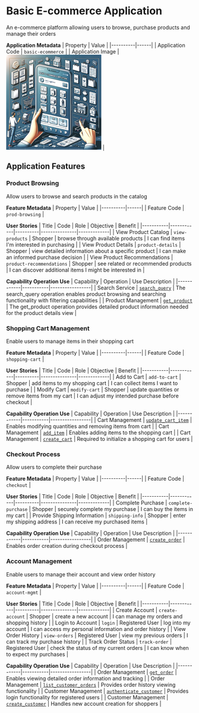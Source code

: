# Basic E-commerce Application
An e-commerce platform allowing users to browse, purchase products and manage their orders

**Application Metadata**
| Property | Value |
|----------|------|
| Application Code | `basic-ecommerce` |
| Application Image | ![Basic E-commerce Application Application Square Image](./images/basic-ecommerce_small.png) |

## Application Features


### Product Browsing
Allow users to browse and search products in the catalog

**Feature Metadata**
| Property | Value |
|----------|------|
| Feature Code | `prod-browsing` |

**User Stories**
| Title | Code | Role | Objective | Benefit |
|-----------|------------|----------|---------------|-------------|
| View Product Catalog | `view-products` | Shopper | browse through available products | I can find items I'm interested in purchasing |
| View Product Details | `product-details` | Shopper | view detailed information about a specific product | I can make an informed purchase decision |
| View Product Recommendations | `product-recommendations` | Shopper | see related or recommended products | I can discover additional items I might be interested in |

**Capability Operation Use**
| Capability | Operation | Use Description |
|------------|-----------|-----------------|
| Search Service | [`search_query`](../../capability/search_service#search_query) | The search_query operation enables product browsing and searching functionality with filtering capabilities |
| Product Management | [`get_product`](../../capability/product-management#get_product) | The get_product operation provides detailed product information needed for the product details view |


### Shopping Cart Management
Enable users to manage items in their shopping cart

**Feature Metadata**
| Property | Value |
|----------|------|
| Feature Code | `shopping-cart` |

**User Stories**
| Title | Code | Role | Objective | Benefit |
|-----------|------------|----------|---------------|-------------|
| Add to Cart | `add-to-cart` | Shopper | add items to my shopping cart | I can collect items I want to purchase |
| Modify Cart | `modify-cart` | Shopper | update quantities or remove items from my cart | I can adjust my intended purchase before checkout |

**Capability Operation Use**
| Capability | Operation | Use Description |
|------------|-----------|-----------------|
| Cart Management | [`update_cart_item`](../../capability/cart-management#update_cart_item) | Enables modifying quantities and removing items from cart |
| Cart Management | [`add_item`](../../capability/cart-management#add_item) | Enables adding items to the shopping cart |
| Cart Management | [`create_cart`](../../capability/cart-management#create_cart) | Required to initialize a shopping cart for users |


### Checkout Process
Allow users to complete their purchase

**Feature Metadata**
| Property | Value |
|----------|------|
| Feature Code | `checkout` |

**User Stories**
| Title | Code | Role | Objective | Benefit |
|-----------|------------|----------|---------------|-------------|
| Complete Purchase | `complete-purchase` | Shopper | securely complete my purchase | I can buy the items in my cart |
| Provide Shipping Information | `shipping-info` | Shopper | enter my shipping address | I can receive my purchased items |

**Capability Operation Use**
| Capability | Operation | Use Description |
|------------|-----------|-----------------|
| Order Management | [`create_order`](../../capability/order-management#create_order) | Enables order creation during checkout process |


### Account Management
Enable users to manage their account and view order history

**Feature Metadata**
| Property | Value |
|----------|------|
| Feature Code | `account-mgmt` |

**User Stories**
| Title | Code | Role | Objective | Benefit |
|-----------|------------|----------|---------------|-------------|
| Create Account | `create-account` | Shopper | create a new account | I can manage my orders and shopping history |
| Login to Account | `login` | Registered User | log into my account | I can access my personal information and order history |
| View Order History | `view-orders` | Registered User | view my previous orders | I can track my purchase history |
| Track Order Status | `track-order` | Registered User | check the status of my current orders | I can know when to expect my purchases |

**Capability Operation Use**
| Capability | Operation | Use Description |
|------------|-----------|-----------------|
| Order Management | [`get_order`](../../capability/order-management#get_order) | Enables viewing detailed order information and tracking |
| Order Management | [`list_customer_orders`](../../capability/order-management#list_customer_orders) | Provides order history viewing functionality |
| Customer Management | [`authenticate_customer`](../../capability/customer-management#authenticate_customer) | Provides login functionality for registered users |
| Customer Management | [`create_customer`](../../capability/customer-management#create_customer) | Handles new account creation for shoppers |


